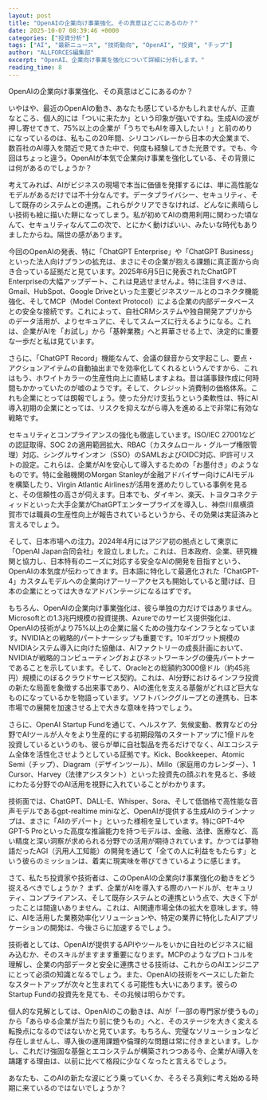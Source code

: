 ```yaml
---
layout: post
title: "OpenAIの企業向け事業強化、その真意はどこにあるのか？"
date: 2025-10-07 08:39:46 +0000
categories: ["投資分析"]
tags: ["AI", "最新ニュース", "技術動向", "OpenAI", "投資", "チップ"]
author: "ALLFORCES編集部"
excerpt: "OpenAI、企業向け事業を強化について詳細に分析します。"
reading_time: 8
---
```


OpenAIの企業向け事業強化、その真意はどこにあるのか？

いやはや、最近のOpenAIの動き、あなたも感じているかもしれませんが、正直なところ、個人的には「ついに来たか」という印象が強いですね。生成AIの波が押し寄せてきて、75%以上の企業が「うちでもAIを導入したい！」と前のめりになっているのは、私もこの20年間、シリコンバレーから日本の大企業まで、数百社のAI導入を間近で見てきた中で、何度も経験してきた光景です。でも、今回はちょっと違う。OpenAIが本気で企業向け事業を強化している、その背景には何があるのでしょうか？

考えてみれば、AIがビジネスの現場で本当に価値を発揮するには、単に高性能なモデルがあるだけでは不十分なんです。データプライバシー、セキュリティ、そして既存のシステムとの連携。これらがクリアできなければ、どんなに素晴らしい技術も絵に描いた餅になってしまう。私が初めてAIの商用利用に関わった頃なんて、セキュリティなんて二の次で、とにかく動けばいい、みたいな時代もありましたからね。隔世の感があります。

今回のOpenAIの発表、特に「ChatGPT Enterprise」や「ChatGPT Business」といった法人向けプランの拡充は、まさにその企業が抱える課題に真正面から向き合っている証拠だと見ています。2025年6月5日に発表されたChatGPT Enterpriseの大幅アップデート、これは見逃せませんよ。特に注目すべきは、Gmail、HubSpot、Google Driveといった主要ビジネスツールとのコネクタ機能強化、そしてMCP（Model Context Protocol）による企業の内部データベースとの安全な接続です。これによって、自社CRMシステムや独自開発アプリからのデータ活用が、よりセキュアに、そしてスムーズに行えるようになる。これは、企業がAIを「お試し」から「基幹業務」へと昇華させる上で、決定的に重要な一歩だと私は見ています。

さらに、「ChatGPT Record」機能なんて、会議の録音から文字起こし、要点・アクションアイテムの自動抽出までを効率化してくれるというんですから、これはもう、ホワイトカラーの生産性向上に直結しますよね。昔は議事録作成に何時間もかかっていたのが嘘のようです。そして、クレジット消費制の価格体系。これも企業にとっては朗報でしょう。使った分だけ支払うという柔軟性は、特にAI導入初期の企業にとっては、リスクを抑えながら導入を進める上で非常に有効な戦略です。

セキュリティとコンプライアンスの強化も徹底しています。ISO/IEC 27001などの認証取得、SOC 2の適用範囲拡大、RBAC（カスタムロール・グループ権限管理）対応、シングルサインオン（SSO）のSAMLおよびOIDC対応、IP許可リストの設定。これらは、企業がAIを安心して導入するための「お墨付き」のようなものです。特に金融機関のMorgan Stanleyが金融アドバイザー向けにAIモデルを構築したり、Virgin Atlantic Airlinesが活用を進めたりしている事例を見ると、その信頼性の高さが伺えます。日本でも、ダイキン、楽天、トヨタコネクティッドといった大手企業がChatGPTエンタープライズを導入し、神奈川県横須賀市では職員の生産性向上が報告されているというから、その効果は実証済みと言えるでしょう。

そして、日本市場への注力。2024年4月にはアジア初の拠点として東京に「OpenAI Japan合同会社」を設立しました。これは、日本政府、企業、研究機関と協力し、日本特有のニーズに対応する安全なAIの開発を目指すという、OpenAIの本気度が伝わってきます。日本語に特化して最適化された「ChatGPT-4」カスタムモデルへの企業向けアーリーアクセスも開始していると聞けば、日本の企業にとっては大きなアドバンテージになるはずです。

もちろん、OpenAIの企業向け事業強化は、彼ら単独の力だけではありません。Microsoftとの1.3兆円規模の投資提携、Azureでのサービス提供強化は、OpenAIの技術がより75%以上の企業に届くための強力なインフラとなっています。NVIDIAとの戦略的パートナーシップも重要です。10ギガワット規模のNVIDIAシステム導入に向けた協働は、AIファクトリーの成長計画において、NVIDIAが戦略的コンピューティングおよびネットワーキングの優先パートナーであることを示しています。そして、Oracleとの総額約3000億ドル（約45兆円）規模にのぼるクラウドサービス契約。これは、AI分野におけるインフラ投資の新たな局面を象徴する出来事であり、AIの進化を支える基盤がどれほど巨大なものになっているかを物語っています。ソフトバンクグループとの連携も、日本市場での展開を加速させる上で大きな意味を持つでしょう。

さらに、OpenAI Startup Fundを通じて、ヘルスケア、気候変動、教育などの分野でAIツールが人々をより生産的にする初期段階のスタートアップに1億ドルを投資しているというのも、彼らが単に自社製品を売るだけでなく、AIエコシステム全体を活性化させようとしている証拠です。Kick、Bookkeeper、Atomic Semi（チップ）、Diagram（デザインツール）、Millo（家庭用のカレンダー）、1 Cursor、Harvey（法律アシスタント）といった投資先の顔ぶれを見ると、多岐にわたる分野でのAI活用を視野に入れていることがわかります。

技術面では、ChatGPT、DALL-E、Whisper、Sora、そして低価格で高性能な音声モデルであるgpt-realtime miniなど、OpenAIが提供する生成AIのラインナップは、まさに「AIのデパート」といった様相を呈しています。特にGPT-4やGPT-5 Proといった高度な推論能力を持つモデルは、金融、法律、医療など、高い精度と深い洞察が求められる分野での活用が期待されています。かつては夢物語だったAGI（汎用人工知能）の開発を通じて「全ての人に利益をもたらす」という彼らのミッションは、着実に現実味を帯びてきているように感じます。

さて、私たち投資家や技術者は、このOpenAIの企業向け事業強化の動きをどう捉えるべきでしょうか？ まず、企業がAIを導入する際のハードルが、セキュリティ、コンプライアンス、そして既存システムとの連携という点で、大きく下がったことは間違いありません。これは、AI関連市場全体の拡大を意味します。特に、AIを活用した業務効率化ソリューションや、特定の業界に特化したAIアプリケーションの開発は、今後さらに加速するでしょう。

技術者としては、OpenAIが提供するAPIやツールをいかに自社のビジネスに組み込むか、そのスキルがますます重要になります。MCPのようなプロトコルを理解し、企業の内部データと安全に連携させる技術は、これからのAIエンジニアにとって必須の知識となるでしょう。また、OpenAIの技術をベースにした新たなスタートアップが次々と生まれてくる可能性も大いにあります。彼らのStartup Fundの投資先を見ても、その兆候は明らかです。

個人的な見解としては、OpenAIのこの動きは、AIが「一部の専門家が使うもの」から「あらゆる企業が当たり前に使うもの」へと、そのステージを大きく変える転換点になるのではないかと見ています。もちろん、完璧なソリューションなど存在しませんし、導入後の運用課題や倫理的な問題は常に付きまといます。しかし、これだけ強固な基盤とエコシステムが構築されつつある今、企業がAI導入を躊躇する理由は、以前に比べて格段に少なくなったと言えるでしょう。

あなたも、このAIの新たな波にどう乗っていくか、そろそろ真剣に考え始める時期に来ているのではないでしょうか？

